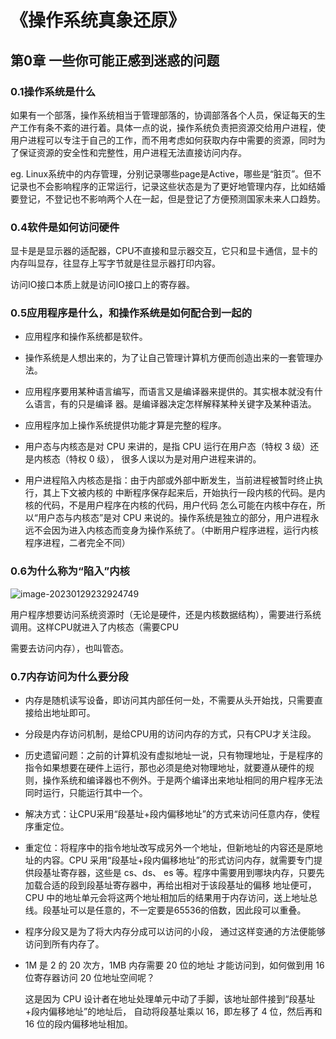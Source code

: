 # 《操作系统真象还原》

## 第0章 一些你可能正感到迷惑的问题

### 0.1操作系统是什么

如果有一个部落，操作系统相当于管理部落的，协调部落各个人员，保证每天的生产工作有条不紊的进行着。具体一点的说，操作系统负责把资源交给用户进程，使用户进程可以专注于自己的工作，而不用考虑如何获取内存中需要的资源，同时为了保证资源的安全性和完整性，用户进程无法直接访问内存。

eg. Linux系统中的内存管理，分别记录哪些page是Active，哪些是“脏页”。但不记录也不会影响程序的正常运行，记录这些状态是为了更好地管理内存，比如结婚要登记，不登记也不影响两个人在一起，但是登记了方便预测国家未来人口趋势。



### 0.4软件是如何访问硬件

显卡是是显示器的适配器，CPU不直接和显示器交互，它只和显卡通信，显卡的内存叫显存，往显存上写字节就是往显示器打印内容。

访问IO接口本质上就是访问IO接口上的寄存器。



### 0.5应用程序是什么，和操作系统是如何配合到一起的

- 应用程序和操作系统都是软件。

- 操作系统是人想出来的，为了让自己管理计算机方便而创造出来的一套管理办法。

- 应用程序要用某种语言编写，而语言又是编译器来提供的。其实根本就没有什么语言，有的只是编译 器。是编译器决定怎样解释某种关键字及某种语法。

- 应用程序加上操作系统提供功能才算是完整的程序。

- 用户态与内核态是对 CPU 来讲的，是指 CPU 运行在用户态（特权 3 级）还是内核态（特权 0 级）， 很多人误以为是对用户进程来讲的。

- 用户进程陷入内核态是指：由于内部或外部中断发生，当前进程被暂时终止执行，其上下文被内核的 中断程序保存起来后，开始执行一段内核的代码。是内核的代码，不是用户程序在内核的代码，用户代码 怎么可能在内核中存在，所以“用户态与内核态”是对 CPU 来说的。操作系统是独立的部分，用户进程永远不会因为进入内核态而变身为操作系统了。（中断用户程序进程，运行内核程序进程，二者完全不同）

### 0.6为什么称为“陷入”内核

![image-20230129232924749](C:\Users\86135\OneDrive\文档\操作系统\OS-img\1.png)

用户程序想要访问系统资源时（无论是硬件，还是内核数据结构），需要进行系统调用。这样CPU就进入了内核态（需要CPU

需要去访问内存），也叫管态。



### 0.7内存访问为什么要分段

- 内存是随机读写设备，即访问其内部任何一处，不需要从头开始找，只需要直接给出地址即可。

- 分段是内存访问机制，是给CPU用的访问内存的方式，只有CPU才关注段。

- 历史遗留问题：之前的计算机没有虚拟地址一说，只有物理地址，于是程序的指令如果想要在硬件上运行，那也必须是绝对物理地址，就要遵从硬件的规则，操作系统和编译器也不例外。于是两个编译出来地址相同的用户程序无法同时运行，只能运行其中一个。

- 解决方式：让CPU采用“段基址+段内偏移地址”的方式来访问任意内存，使程序重定位。

- 重定位：将程序中的指令地址改写成另外一个地址，但新地址的内容还是原地址的内容。CPU 采用“段基址+段内偏移地址”的形式访问内存，就需要专门提供段基址寄存器，这些是 cs、ds、 es 等。程序中需要用到哪块内存，只要先加载合适的段到段基址寄存器中，再给出相对于该段基址的偏移 地址便可，CPU 中的地址单元会将这两个地址相加后的结果用于内存访问，送上地址总线。段基址可以是任意的，不一定要是65536的倍数，因此段可以重叠。

- 程序分段又是为了将大内存分成可以访问的小段， 通过这样变通的方法便能够访问到所有内存了。

- 1M 是 2 的 20 次方，1MB 内存需要 20 位的地址 才能访问到，如何做到用 16 位寄存器访问 20 位地址空间呢？

  这是因为 CPU 设计者在地址处理单元中动了手脚，该地址部件接到“段基址+段内偏移地址”的地址后， 自动将段基址乘以 16，即左移了 4 位，然后再和 16 位的段内偏移地址相加。

